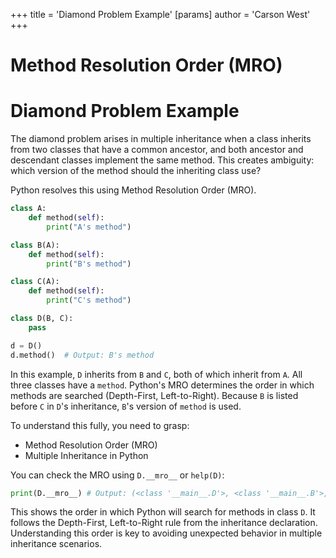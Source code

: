 +++
 title = 'Diamond Problem Example'
[params]
	author = 'Carson West'
+++
# Method Resolution Order (MRO)
# Diamond Problem Example 
The diamond problem arises in multiple inheritance when a class inherits from two classes that have a common ancestor, and both ancestor and descendant classes implement the same method.  This creates ambiguity: which version of the method should the inheriting class use?

Python resolves this using Method Resolution Order (MRO).

```python
class A:
    def method(self):
        print("A's method")

class B(A):
    def method(self):
        print("B's method")

class C(A):
    def method(self):
        print("C's method")

class D(B, C):
    pass

d = D()
d.method()  # Output: B's method
```

In this example, `D` inherits from `B` and `C`, both of which inherit from `A`. All three classes have a `method`.  Python's MRO determines the order in which methods are searched (Depth-First, Left-to-Right).  Because `B` is listed before `C` in `D`'s inheritance, `B`'s version of `method` is used.

To understand this fully, you need to grasp:

- Method Resolution Order (MRO)
- Multiple Inheritance in Python


You can check the MRO using `D.__mro__` or `help(D)`:

```python
print(D.__mro__) # Output: (<class '__main__.D'>, <class '__main__.B'>, <class '__main__.C'>, <class '__main__.A'>, <class 'object'>)
```

This shows the order in which Python will search for methods in class `D`.  It follows the Depth-First, Left-to-Right rule from the inheritance declaration.  Understanding this order is key to avoiding unexpected behavior in multiple inheritance scenarios.

